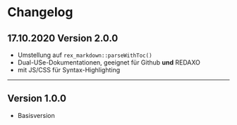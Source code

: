 # Changelog

## **17.10.2020** Version 2.0.0

- Umstellung auf `rex_markdown::parseWithToc()`
- Dual-USe-Dokumentationen, geeignet für Github **und** REDAXO
- mit JS/CSS für Syntax-Highlighting

___


## **Version 1.0.0**

- Basisversion
